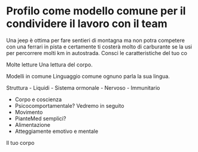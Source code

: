 # Profilo come modello comune per il condividere il lavoro con il team

Una jeep è ottima per fare sentieri di montagna ma non potra competere con una ferrari in pista e certamente ti costerà molto di carburante se la usi per percorrere molti km in autostrada. Consci le caratteristiche del tuo co

Molte letture 
Una lettura del corpo.

Modelli in comune Linguaggio comune ognuno parla la sua lingua.

Struttura - Liquidi - Sistema ormonale - Nervoso - Immunitario 


- Corpo e coscienza 
- Psicocomportamentale? Vedremo in seguito
- Movimento 
- PianteMed semplici? 
- Alimentazione
- Atteggiamente emotivo e mentale


Il tuo corpo
<!--stackedit_data:
eyJoaXN0b3J5IjpbLTEzNDE0MTIzNjVdfQ==
-->